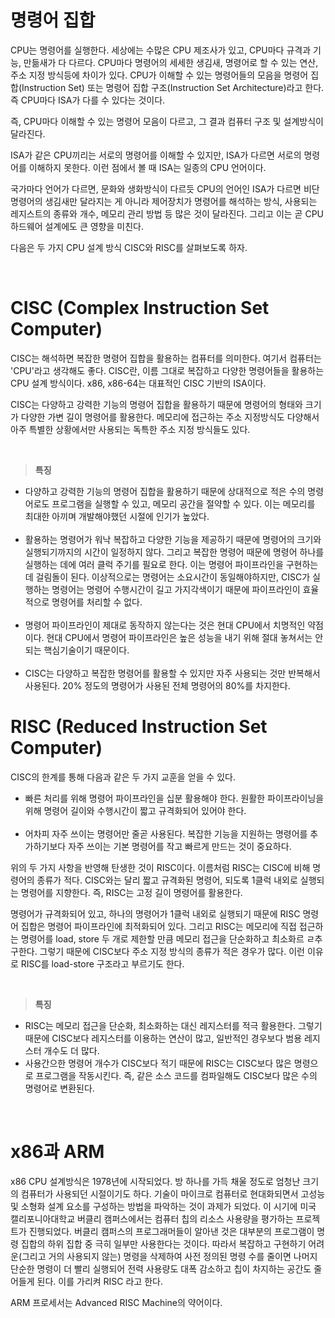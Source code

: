 # 명령어 집합

CPU는 명령어를 실행한다. 세상에는 수많은 CPU 제조사가 있고, CPU마다 규격과 기능, 만듦새가 다 다르다. CPU마다 명령어의 세세한 생김새, 명령어로 할 수 있는 연산, 주소 지정 방식등에 차이가 있다. CPU가 이해할 수 있는 명령어들의 모음을 명령어 집합(Instruction Set) 또는 명령어 집합 구조(Instruction Set Architecture)라고 한다. 즉 CPU마다 ISA가 다를 수 있다는 것이다.

즉, CPU마다 이해할 수 있는 명령어 모음이 다르고, 그 결과 컴퓨터 구조 및 설계방식이 달라진다.

ISA가 같은 CPU끼리는 서로의 명령어를 이해할 수 있지만, ISA가 다르면 서로의 명령어를 이해하지 못한다. 이런 점에서 볼 때 ISA는 일종의 CPU 언어이다.

국가마다 언어가 다르면, 문화와 생화방식이 다르듯 CPU의 언어인 ISA가 다르면 비단 명령어의 생김새만 달라지는 게 아니라 제어장치가 명령어를 해석하는 방식, 사용되는 레지스트의 종류와 개수, 메모리 관리 방법 등 많은 것이 달라진다. 그리고 이는 곧 CPU 하드웨어 설계에도 큰 영향을 미친다.

다음은 두 가지 CPU 설계 방식 CISC와 RISC를 살펴보도록 하자.

<br>

# CISC (Complex Instruction Set Computer)

CISC는 해석하면 복잡한 명령어 집합을 활용하는 컴퓨터를 의미한다. 여기서 컴퓨터는 'CPU'라고 생각해도 좋다. CISC란, 이름 그대로 복잡하고 다양한 명령어들을 활용하는 CPU 설계 방식이다. x86, x86-64는 대표적인 CISC 기반의 ISA이다.

CISC는 다양하고 강력한 기능의 명령어 집합을 활용하기 때문에 명령어의 형태와 크기가 다양한 가변 길이 명령어를 활용한다. 메모리에 접근하는 주소 지정방식도 다양해서 아주 특별한 상황에서만 사용되는 독특한 주소 지정 방식들도 있다.

<br>

> <b>특징</b><br>

- 다양하고 강력한 기능의 명령어 집합을 활용하기 때문에 상대적으로 적은 수의 명령어로도 프로그램을 실행할 수 있고, 메모리 공간을 절약할 수 있다. 이는 메모리를 최대한 아끼며 개발해야했던 시절에 인기가 높았다.<br><br>
- 활용하는 명령어가 워낙 복잡하고 다양한 기능을 제공하기 때문에 명령어의 크기와 실행되기까지의 시간이 일정하지 않다. 그리고 복잡한 명령어 때문에 명령어 하나를 실행하는 데에 여러 클럭 주기를 필요로 한다. 이는 명령어 파이프라인을 구현하는데 걸림돌이 된다. 이상적으로는 명령어는 소요시간이 동일해야하지만, CISC가 실행하는 명령어는 명령어 수행시간이 길고 가지각색이기 때문에 파이프라인이 효율적으로 명령어를 처리할 수 없다.<br><br>
- 명령어 파이프라인이 제대로 동작하지 않는다는 것은 현대 CPU에서 치명적인 약점이다. 현대 CPU에서 명령어 파이프라인은 높은 성능을 내기 위해 절대 놓쳐서는 안되는 핵심기술이기 때문이다.<br><br>
- CISC는 다양하고 복잡한 명령어를 활용할 수 있지만 자주 사용되는 것만 반복해서 사용된다. 20% 정도의 명령어가 사용된 전체 명령어의 80%를 차지한다.

# RISC (Reduced Instruction Set Computer)

CISC의 한계를 통해 다음과 같은 두 가지 교훈을 얻을 수 있다.

- 빠른 처리를 위해 명령어 파이프라인을 십분 활용해야 한다. 원활한 파이프라이닝을 위해 명령어 길이와 수행시간이 짧고 규격화되어 있어야 한다.<br><br>
- 어차피 자주 쓰이는 명령어만 줄곧 사용된다. 복잡한 기능을 지원하는 명령어를 추가하기보다 자주 쓰이는 기본 명령어를 작고 빠르게 만드는 것이 중요하다.

위의 두 가지 사항을 반영해 탄생한 것이 RISC이다. 이름처럼 RISC는 CISC에 비해 명령어의 종류가 적다. CISC와는 달리 짧고 규격화된 명령어, 되도록 1클럭 내외로 실행되는 명령어를 지향한다. 즉, RISC는 고정 길이 명령어를 활용한다.

명령어가 규격화되어 있고, 하나의 명령어가 1클럭 내외로 실행되기 때문에 RISC 명령어 집합은 명령어 파이프라인에 최적화되어 있다. 그리고 RISC는 메모리에 직접 접근하는 명령어를 load, store 두 개로 제한할 만큼 메모리 접근을 단순화하고 최소화르 ㄹ추구한다. 그렇기 때문에 CISC보다 주소 지정 방식의 종류가 적은 경우가 많다. 이런 이유로 RISC를 load-store 구조라고 부르기도 한다.

<br>

> <b>특징</b><br>

- RISC는 메모리 접근을 단순화, 최소화하는 대신 레지스터를 적극 활용한다. 그렇기 때문에 CISC보다 레지스터를 이용하는 연산이 많고, 일반적인 경우보다 범용 레지스터 개수도 더 많다.
- 사용간으한 명령어 개수가 CISC보다 적기 때문에 RISC는 CISC보다 많은 명령으로 프로그램을 작동시킨다. 즉, 같은 소스 코드를 컴파일해도 CISC보다 많은 수의 명령어로 변환된다.

<br>

# x86과 ARM

x86 CPU 설계방식은 1978년에 시작되었다. 방 하나를 가득 채울 정도로 엄청난 크기의 컴퓨터가 사용되던 시절이기도 하다. 기술이 마이크로 컴퓨터로 현대화되면서 고성능 및 소형화 설계 요소를 구성하는 방법을 파악하는 것이 과제가 되었다. 이 시기에 미국 캘리포니아대학교 버클리 캠퍼스에서는 컴퓨터 칩의 리소스 사용량을 평가하는 프로젝트가 진행되었다. 버클리 캠퍼스의 프로그래머들이 알아낸 것은 대부분의 프로그램이 명령 집합의 하위 집합 중 극히 일부만 사용한다는 것이다. 따라서 복잡하고 구현하기 어려운(그리고 거의 사용되지 않는) 명령을 삭제하여 사전 정의된 명령 수를 줄이면 나머지 단순한 명령이 더 빨리 실행되어 전력 사용량도 대폭 감소하고 칩이 차지하는 공간도 줄어들게 된다. 이를 가리켜 RISC 라고 한다.

ARM 프로세서는 Advanced RISC Machine의 약어이다.
